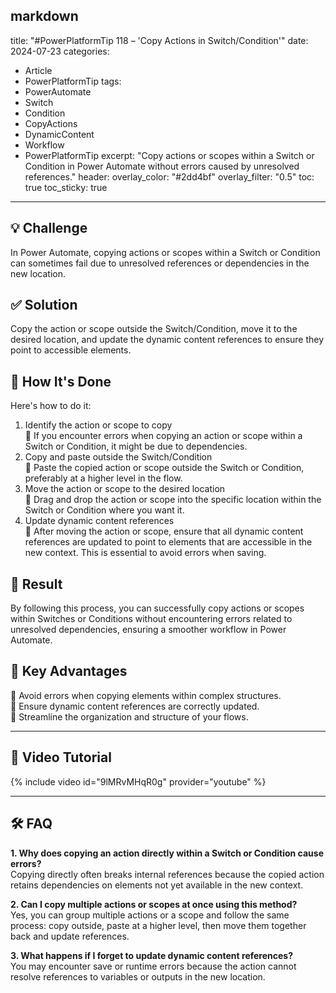 markdown
---
title: "#PowerPlatformTip 118 – 'Copy Actions in Switch/Condition'"
date: 2024-07-23
categories:
  - Article
  - PowerPlatformTip
tags:
  - PowerAutomate
  - Switch
  - Condition
  - CopyActions
  - DynamicContent
  - Workflow
  - PowerPlatformTip
excerpt: "Copy actions or scopes within a Switch or Condition in Power Automate without errors caused by unresolved references."
header:
  overlay_color: "#2dd4bf"
  overlay_filter: "0.5"
toc: true
toc_sticky: true
---

## 💡 Challenge
In Power Automate, copying actions or scopes within a Switch or Condition can sometimes fail due to unresolved references or dependencies in the new location.

## ✅ Solution
Copy the action or scope outside the Switch/Condition, move it to the desired location, and update the dynamic content references to ensure they point to accessible elements.

## 🔧 How It's Done
Here's how to do it:
1. Identify the action or scope to copy  
   🔸 If you encounter errors when copying an action or scope within a Switch or Condition, it might be due to dependencies.
2. Copy and paste outside the Switch/Condition  
   🔸 Paste the copied action or scope outside the Switch or Condition, preferably at a higher level in the flow.
3. Move the action or scope to the desired location  
   🔸 Drag and drop the action or scope into the specific location within the Switch or Condition where you want it.
4. Update dynamic content references  
   🔸 After moving the action or scope, ensure that all dynamic content references are updated to point to elements that are accessible in the new context. This is essential to avoid errors when saving.

## 🎉 Result
By following this process, you can successfully copy actions or scopes within Switches or Conditions without encountering errors related to unresolved dependencies, ensuring a smoother workflow in Power Automate.

## 🌟 Key Advantages
🔸 Avoid errors when copying elements within complex structures.  
🔸 Ensure dynamic content references are correctly updated.  
🔸 Streamline the organization and structure of your flows.

---

## 🎥 Video Tutorial
{% include video id="9lMRvMHqR0g" provider="youtube" %}

---

## 🛠️ FAQ
**1. Why does copying an action directly within a Switch or Condition cause errors?**  
Copying directly often breaks internal references because the copied action retains dependencies on elements not yet available in the new context.

**2. Can I copy multiple actions or scopes at once using this method?**  
Yes, you can group multiple actions or a scope and follow the same process: copy outside, paste at a higher level, then move them together back and update references.

**3. What happens if I forget to update dynamic content references?**  
You may encounter save or runtime errors because the action cannot resolve references to variables or outputs in the new location.
